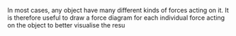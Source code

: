 
In most cases, any object have many different kinds of forces acting on it. It is therefore useful to draw a force diagram for each individual force acting on the object to better visualise the resu